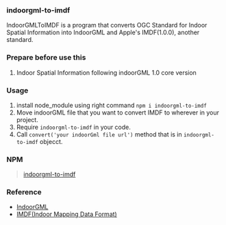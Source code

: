 ### indoorgml-to-imdf

IndoorGMLToIMDF is a program that converts OGC Standard for Indoor Spatial Information into IndoorGML and Apple's IMDF(1.0.0), another standard.

### Prepare before use this

1. Indoor Spatial Information following indoorGML 1.0 core version

### Usage

1. install node_module using right command ```npm i indoorgml-to-imdf```
2. Move indoorGML file that you want to convert IMDF to wherever in your project.
3. Require `indoorgml-to-imdf` in your code.
4. Call `convert('your indoorGml file url')` method that is in `indoorgml-to-imdf` objecct.

### NPM
> [indoorgml-to-imdf](https://www.npmjs.com/package/indoorgml-to-imdf "indoorgml-to-imdf")


### Reference
- [IndoorGML](http://www.indoorgml.net/ "OGC Standard for Indoor Spatial Information")
- [IMDF(Indoor Mapping Data Format)](https://register.apple.com/resources/imdf/ "Indoor Mapping Data Format")
